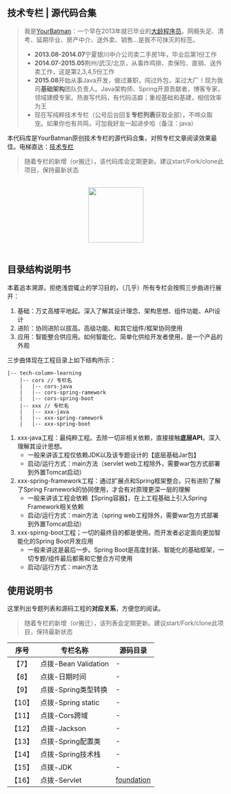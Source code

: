 ## 技术专栏 | 源代码合集
> 我是[YourBatman](https://yourbatman.cn/about)：一个早在2013年就已毕业的[大龄程序员](https://mp.weixin.qq.com/s/PGIFtpI7aZaxY7es0F6C6Q)。网瘾失足、清考、延期毕业、房产中介、送外卖、销售...是我不可抹灭的标签。
> - **2013.08-2014.07**宁夏银川中介公司卖二手房1年，毕业后第1份工作
> - **2014.07-2015.05**荆州/武汉/北京，从事炸鸡排、卖保险、直销、送外卖工作，这是第2,3,4,5份工作
> - **2015.08**开始从事Java开发，做过兼职，闯过外包，呆过大厂！现为我司**基础架构**团队负责人。Java架构师、Spring开源贡献者，博客专家，领域建模专家。热衷写代码，有代码洁癖；重视基础和基建，相信效率为王
> - 现在写纯粹技术专栏（公号后台回复**专栏列表**获取全部），不哗众取宠。如果你也有共鸣，可加我好友一起进步哈（备注：java）

本代码库是YourBatman原创技术专栏的源代码合集，对照专栏文章阅读效果最佳。电梯直达：[技术专栏](https://yourbatman.cn/columns)
> 随着专栏的新增（or搬迁），该代码库会定期更新。建议start/Fork/clone此项目，保持最新状态

<br/>
<div align="center">
    <a href="https://yourbatman.cn" style="text-decoration:none"><img src="https://cdn.jsdelivr.net/gh/yourbatman/cdn/blog/books/image/book_logo.png" width="128px"></a>
</div>
<br/>

## 目录结构说明书
本着追本溯源，拒绝浅尝辄止的学习目的，（几乎）所有专栏会按照三步曲进行展开：
1. 基础：万丈高楼平地起。深入了解其设计理念、架构思想、组件功能、API设计
2. 进阶：协同进阶以拔高。高级功能、和其它组件/框架协同使用
3. 应用：智能整合供应用。如何智能化、简单化供给开发者使用，是一个产品的外观

三步曲体现在工程目录上如下结构所示：
```
|-- tech-column-learning
    |-- cors // 专栏名
    |   |-- cors-java
    |   |-- cors-spring-ramework
    |   |-- cors-spring-boot
    |-- xxx // 专栏名
    |   |-- xxx-java
    |   |-- xxx-spring-ramework
    |   |-- xxx-spring-boot
```
1. xxx-java工程：最纯粹工程。去除一切非相关依赖，直接接触**底层API**。深入理解其设计思想。
   - 一般来讲该工程仅依赖JDK以及该专题设计的【底层基础Jar包】
   - 启动/运行方式：main方法（servlet web工程除外，需要war包方式部署到外置Tomcat启动） 
2. xxx-spring-framework工程：通过扩展点和Spring框架整合。只有进阶了解了Spring Framework的协同使用，才会有对原理更深一层的理解
   - 一般来讲该工程会依赖【Spring容器】，在上工程基础上引入Spring Framework相关依赖
   - 启动/运行方式：main方法（spring web工程除外，需要war包方式部署到外置Tomcat启动） 
3. xxx-spirng-boot工程；一切的最终目的都是使用。而开发者必定面向更加智能化的Spring Boot开发应用
    - 一般来讲这是最后一步。Spring Boot是高度封装、智能化的基础框架，一切专题/组件最后都需和它整合方可使用
    - 启动/运行方式：main方法
    

## 使用说明书
这里列出专题列表和源码工程的**对应关系**，方便您的阅读。
> 随着专栏的新增（or搬迁），该列表会定期更新。建议start/Fork/clone此项目，保持最新状态

| 序号 | 专栏名称                                      | 源码目录 |
| :--: | --------------------------------------------- | ------------------------------------------------------------ |
| 【7】 | 点拨-Bean Validation | - |
| 【8】 | 点拨-日期时间 | - |
| 【9】 | 点拨-Spring类型转换 | - |
| 【10】 | 点拨-Spring static | - |
| 【11】 | 点拨-Cors跨域 | - |
| 【12】 | 点拨-Jackson | - |
| 【13】 | 点拨-Spring配置类 | - |
| 【14】 | 点拨-Spring技术栈 | - |
| 【15】 | 点拨-JDK | - |
| 【16】 | 点拨-Servlet | [foundation]() |


